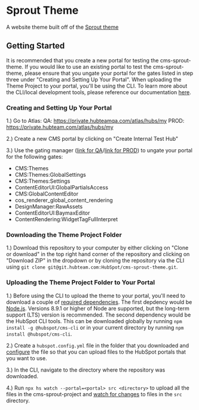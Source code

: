 Sprout Theme
========================

A website theme built off of the [Sprout theme](https://github.com/HubSpot/cms-sprout-theme)

## Getting Started

It is recommended that you create a new portal for testing the cms-sprout-theme. If you would like to use an existing portal to test the cms-sprout-theme, please ensure that you ungate your portal for the gates listed in step three under "Creating and Setting Up Your Portal". When uploading the Theme Project to your portal, you'll be using the CLI. To learn more about the CLI/local development tools, please reference our documentation [here](https://designers.hubspot.com/docs/tools/local-development).

### Creating and Setting Up Your Portal

1.) Go to Atlas:
QA: https://private.hubteamqa.com/atlas/hubs/my
PROD: https://private.hubteam.com/atlas/hubs/my

2.) Create a new CMS portal by clicking on "Create Internal Test Hub"

3.) Use the gating manager ([link for QA](https://tools.hubteamqa.com/gates/gates)/[link for PROD](https://tools.hubteam.com/gates/gates)) to ungate your portal for the following gates:
* CMS:Themes
* CMS:Themes:GlobalSettings
* CMS:Themes:Settings
* ContentEditorUI:GlobalPartialsAccess
* CMS:GlobalContentEditor
* cos_renderer_global_content_rendering
* DesignManager:RawAssets
* ContentEditorUI:BaymaxEditor
* ContentRendering:WidgetTagFullInterpret

### Downloading the Theme Project Folder

1.) Download this repository to your computer by either clicking on "Clone or download" in the top right hand corner of the repository and clicking on "Download ZIP" in the dropdown or by cloning the repository via the CLI using `git clone git@git.hubteam.com:HubSpot/cms-sprout-theme.git`.

### Uploading the Theme Project Folder to Your Portal

1.) Before using the CLI to upload the theme to your portal, you'll need to download a couple of [required dependencies](https://designers.hubspot.com/docs/tools/local-development#install-dependencies). The first depdency would be [Node.js](https://nodejs.org/en/). Versions 8.9.1 or higher of Node are supported, but the long-term support (LTS) version is recommended. The second dependency would be the HubSpot CLI tools. This can be downloaded globally by running `npm install -g @hubspot/cms-cli` or in your current directory by running `npm install @hubspot/cms-cli`.

2.) Create a `hubspot.config.yml` file in the folder that you downloaded and [configure](https://designers.hubspot.com/docs/tools/local-development#2-set-up-your-configuration-file) the file so that you can upload files to the HubSpot portals that you want to use.

3.) In the CLI, navigate to the directory where the repository was downloaded.

4.) Run `npx hs watch --portal=<portal> src <directory>` to upload all the files in the cms-sprout-project and [watch for changes](https://designers.hubspot.com/docs/tools/local-development-reference#watch) to files in the `src` directory.
